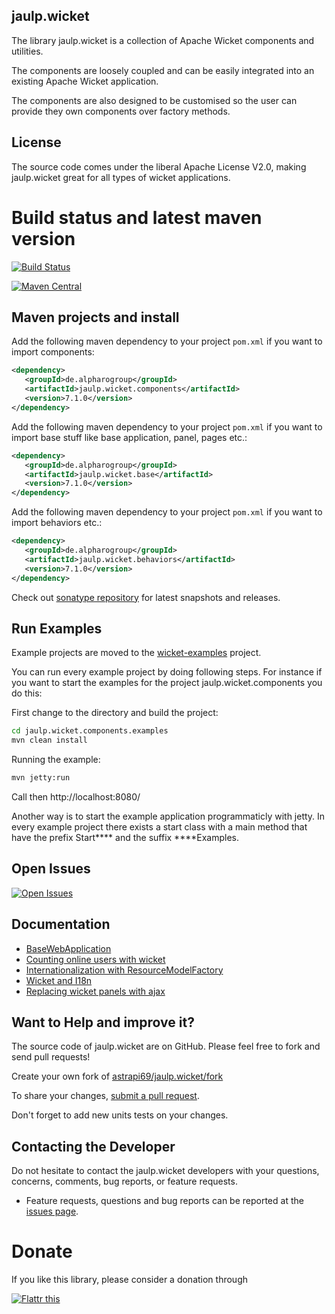 ## jaulp.wicket

The library jaulp.wicket is a collection of Apache Wicket components and utilities. 

The components are loosely coupled and can be easily integrated into an existing Apache Wicket application.

The components are also designed to be customised so the user can provide they own components over factory methods.

## License

The source code comes under the liberal Apache License V2.0, making jaulp.wicket great for all types of wicket applications.


# Build status and latest maven version

[![Build Status](https://travis-ci.org/astrapi69/jaulp.wicket.svg?branch=master)](https://travis-ci.org/astrapi69/jaulp.wicket)

[![Maven Central](https://maven-badges.herokuapp.com/maven-central/de.alpharogroup/jaulp.wicket/badge.svg)](https://maven-badges.herokuapp.com/maven-central/de.alpharogroup/jaulp.wicket)

## Maven projects and install

Add the following maven dependency to your project `pom.xml` if you want to import components:

```xml
<dependency>
   <groupId>de.alpharogroup</groupId>
   <artifactId>jaulp.wicket.components</artifactId>
   <version>7.1.0</version>
</dependency>
```

Add the following maven dependency to your project `pom.xml` if you want to import base stuff like base application, panel, pages etc.:

```xml
<dependency>
   <groupId>de.alpharogroup</groupId>
   <artifactId>jaulp.wicket.base</artifactId>
   <version>7.1.0</version>
</dependency>
```

Add the following maven dependency to your project `pom.xml` if you want to import behaviors etc.:

```xml
<dependency>
   <groupId>de.alpharogroup</groupId>
   <artifactId>jaulp.wicket.behaviors</artifactId>
   <version>7.1.0</version>
</dependency>
```

Check out [sonatype repository](https://oss.sonatype.org/index.html#nexus-search;quick~jaulp.wicket.components) for latest snapshots and releases.

## Run Examples 

Example projects are moved to the [wicket-examples](https://github.com/astrapi69/wicket-examples) project.

You can run every example project by doing following steps. For instance if you want to start the examples for the project jaulp.wicket.components you do this:

First change to the directory and build the project:
```bash
cd jaulp.wicket.components.examples
mvn clean install
```
Running the example:
```bash
mvn jetty:run
```
Call then http://localhost:8080/

Another way is to start the example application programmaticly with jetty. In every example project there exists a start class with a main method that have the prefix Start**** and the suffix ****Examples. 
 
## Open Issues
[![Open Issues](https://img.shields.io/github/issues/astrapi69/jaulp.wicket.svg?style=flat)](https://github.com/astrapi69/jaulp.wicket/issues) 

## Documentation


  * [BaseWebApplication][BaseWebApplication]
  * [Counting online users with wicket][Counting online users with wicket]
  * [Internationalization with ResourceModelFactory][Internationalization with ResourceModelFactory]
  * [Wicket and I18n][Wicket and I18n]
  * [Replacing wicket panels with ajax][Replacing wicket panels with ajax]
  
  [Replacing wicket panels with ajax]: https://github.com/astrapi69/jaulp.wicket/wiki/Replacing-wicket-panels-with-ajax "Replacing wicket panels with ajax"
  [Wicket and I18n]: https://github.com/astrapi69/jaulp.wicket/wiki/Wicket-and-I18n "Wicket and I18n"  
  [Internationalization with ResourceModelFactory]: https://github.com/astrapi69/jaulp.wicket/wiki/Internationalization-with-StringResourceModel-and-ResourceModelFactory "Internationalization with ResourceModelFactory"
  [Counting online users with wicket]: https://github.com/astrapi69/jaulp.wicket/wiki/Counting-online-users-with-wicket "Counting online users with wicket"
   [BaseWebApplication]: https://github.com/astrapi69/jaulp.wicket/wiki/Extending-from-BaseWebApplication "Extending from BaseWebApplication"

## Want to Help and improve it? ###

The source code of jaulp.wicket are on GitHub. Please feel free to fork and send pull requests!

Create your own fork of [astrapi69/jaulp.wicket/fork](https://github.com/astrapi69/jaulp.wicket/fork)

To share your changes, [submit a pull request](https://github.com/astrapi69/jaulp.wicket/pull/new/master).

Don't forget to add new units tests on your changes.

## Contacting the Developer


Do not hesitate to contact the jaulp.wicket developers with your questions, concerns, comments, bug reports, or feature requests.

- Feature requests, questions and bug reports can be reported at the [issues page](https://github.com/astrapi69/jaulp.wicket/issues).

# Donate

If you like this library, please consider a donation through

<a href="http://flattr.com/thing/4067687/astrapi69jaulp-wicket-on-GitHub" target="_blank"><img src="http://api.flattr.com/button/flattr-badge-large.png" alt="Flattr this" title="Flattr this" border="0" /></a>

